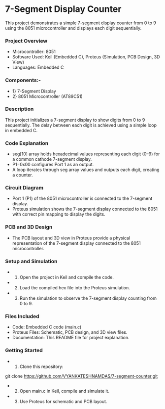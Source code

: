 # 7-Segment Display Counter

This project demonstrates a simple 7-segment display counter from 0 to 9 using the 8051 microcontroller and displays each digit sequentially.

### Project Overview
  - Microcontroller: 8051
  - Software Used: Keil (Embedded C), Proteus (Simulation, PCB Design, 3D View)
  - Languages: Embedded C

### Components:-
  - 1} 7-Segment Display
  - 2} 8051 Microcontroller (AT89C51)


### Description

This project initializes a 7-segment display to show digits from 0 to 9 sequentially. The delay between each digit is achieved using a simple loop in embedded C.

### Code Explanation

  - seg[10] array holds hexadecimal values representing each digit (0–9) for a common cathode 7-segment display.
  - P1=0x00 configures Port 1 as an output.
  - A loop iterates through seg array values and outputs each digit, creating a counter.

### Circuit Diagram

  - Port 1 (P1) of the 8051 microcontroller is connected to the 7-segment display.
  - Proteus simulation shows the 7-segment display connected to the 8051 with correct pin mapping to display the digits.

### PCB and 3D Design

  - The PCB layout and 3D view in Proteus provide a physical representation of the 7-segment display connected to the 8051 microcontroller.

### Setup and Simulation
  - 1) Open the project in Keil and compile the code.
  - 2) Load the compiled hex file into the Proteus simulation.
  - 3) Run the simulation to observe the 7-segment display counting from 0 to 9.

### Files Included

  - Code: Embedded C code (main.c)
  - Proteus Files: Schematic, PCB design, and 3D view files.
  - Documentation: This README file for project explanation.

### Getting Started

  - 1) Clone this repository:

  git clone https://github.com/VYANKATESHNAMDAS/7-segment-counter.git

  - 2) Open main.c in Keil, compile and simulate it.
  - 3) Use Proteus for schematic and PCB layout.

